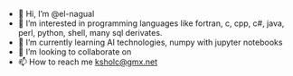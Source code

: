 - 👋 Hi, I’m @el-nagual
- 👀 I’m interested in programming languages like fortran, c, cpp, c#, java, perl, python, shell, many sql derivates.
- 🌱 I’m currently learning AI technologies, numpy with jupyter notebooks
- 💞️ I’m looking to collaborate on 
- 📫 How to reach me ksholc@gmx.net

<!---
el-nagual/el-nagual is a ✨ special ✨ repository because its `README.md` (this file) appears on your GitHub profile.
You can click the Preview link to take a look at your changes.
--->
